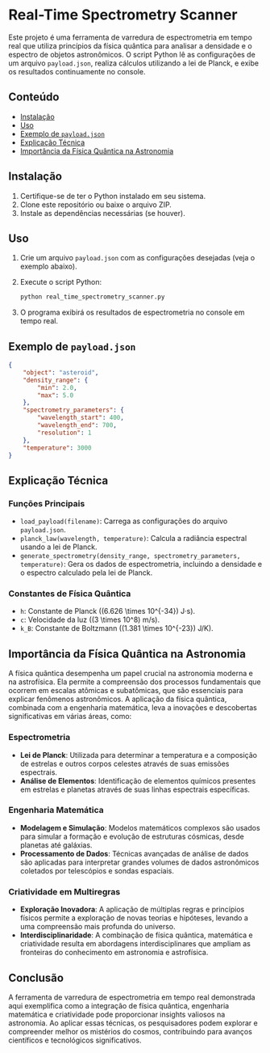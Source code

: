 # Real-Time Spectrometry Scanner

Este projeto é uma ferramenta de varredura de espectrometria em tempo real que utiliza princípios da física quântica para analisar a densidade e o espectro de objetos astronômicos. O script Python lê as configurações de um arquivo `payload.json`, realiza cálculos utilizando a lei de Planck, e exibe os resultados continuamente no console.

## Conteúdo

- [Instalação](#instalação)
- [Uso](#uso)
- [Exemplo de `payload.json`](#exemplo-de-payloadjson)
- [Explicação Técnica](#explicação-técnica)
- [Importância da Física Quântica na Astronomia](#importância-da-física-quântica-na-astronomia)

## Instalação

1. Certifique-se de ter o Python instalado em seu sistema.
2. Clone este repositório ou baixe o arquivo ZIP.
3. Instale as dependências necessárias (se houver).

## Uso

1. Crie um arquivo `payload.json` com as configurações desejadas (veja o exemplo abaixo).
2. Execute o script Python:

    ```sh
    python real_time_spectrometry_scanner.py
    ```

3. O programa exibirá os resultados de espectrometria no console em tempo real.

## Exemplo de `payload.json`

```json
{
    "object": "asteroid",
    "density_range": {
        "min": 2.0,
        "max": 5.0
    },
    "spectrometry_parameters": {
        "wavelength_start": 400,
        "wavelength_end": 700,
        "resolution": 1
    },
    "temperature": 3000
}
```

## Explicação Técnica

### Funções Principais

- `load_payload(filename)`: Carrega as configurações do arquivo `payload.json`.
- `planck_law(wavelength, temperature)`: Calcula a radiância espectral usando a lei de Planck.
- `generate_spectrometry(density_range, spectrometry_parameters, temperature)`: Gera os dados de espectrometria, incluindo a densidade e o espectro calculado pela lei de Planck.

### Constantes de Física Quântica

- `h`: Constante de Planck (\(6.626 \times 10^{-34}\) J·s).
- `c`: Velocidade da luz (\(3 \times 10^8\) m/s).
- `k_B`: Constante de Boltzmann (\(1.381 \times 10^{-23}\) J/K).

## Importância da Física Quântica na Astronomia

A física quântica desempenha um papel crucial na astronomia moderna e na astrofísica. Ela permite a compreensão dos processos fundamentais que ocorrem em escalas atômicas e subatômicas, que são essenciais para explicar fenômenos astronômicos. A aplicação da física quântica, combinada com a engenharia matemática, leva a inovações e descobertas significativas em várias áreas, como:

### Espectrometria

- **Lei de Planck**: Utilizada para determinar a temperatura e a composição de estrelas e outros corpos celestes através de suas emissões espectrais.
- **Análise de Elementos**: Identificação de elementos químicos presentes em estrelas e planetas através de suas linhas espectrais específicas.

### Engenharia Matemática

- **Modelagem e Simulação**: Modelos matemáticos complexos são usados para simular a formação e evolução de estruturas cósmicas, desde planetas até galáxias.
- **Processamento de Dados**: Técnicas avançadas de análise de dados são aplicadas para interpretar grandes volumes de dados astronômicos coletados por telescópios e sondas espaciais.

### Criatividade em Multiregras

- **Exploração Inovadora**: A aplicação de múltiplas regras e princípios físicos permite a exploração de novas teorias e hipóteses, levando a uma compreensão mais profunda do universo.
- **Interdisciplinaridade**: A combinação de física quântica, matemática e criatividade resulta em abordagens interdisciplinares que ampliam as fronteiras do conhecimento em astronomia e astrofísica.

## Conclusão

A ferramenta de varredura de espectrometria em tempo real demonstrada aqui exemplifica como a integração de física quântica, engenharia matemática e criatividade pode proporcionar insights valiosos na astronomia. Ao aplicar essas técnicas, os pesquisadores podem explorar e compreender melhor os mistérios do cosmos, contribuindo para avanços científicos e tecnológicos significativos.
